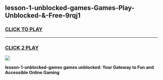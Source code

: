 
## lesson-1-unblocked-games-Games-Play-Unblocked-&-Free-9rqj1
<h3>
<a href="https://premium76.site?title=lesson-1-unblocked-games&ref=24A">CLICK TO PLAY</a></h3>
<hr>

<h3>
<a href="https://premium76.site?title=lesson-1-unblocked-games&ref=24A">CLICK 2 PLAY</a>
  
</h3>

<a href="https://premium76.site?title=lesson-1-unblocked-games&ref=24A"><img src="https://clearcache.store/games.png"></a>


**lesson-1-unblocked-games games unblocked: Your Gateway to Fun and Accessible Online Gaming**
